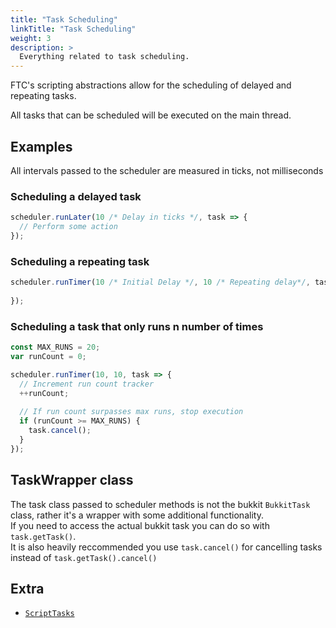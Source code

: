 ```yaml
---
title: "Task Scheduling"
linkTitle: "Task Scheduling"
weight: 3
description: >
  Everything related to task scheduling.
---
```


FTC's scripting abstractions allow for the scheduling of delayed and repeating tasks.  
  
All tasks that can be scheduled will be executed on the main thread.

## Examples
All intervals passed to the scheduler are measured in ticks, not milliseconds

### Scheduling a delayed task
```js
scheduler.runLater(10 /* Delay in ticks */, task => {
  // Perform some action
});
```
### Scheduling a repeating task
```js
scheduler.runTimer(10 /* Initial Delay */, 10 /* Repeating delay*/, task => {
  
});
```
### Scheduling a task that only runs n number of times
```js
const MAX_RUNS = 20;
var runCount = 0;

scheduler.runTimer(10, 10, task => {
  // Increment run count tracker
  ++runCount;
  
  // If run count surpasses max runs, stop execution
  if (runCount >= MAX_RUNS) {
    task.cancel();
  }
});
```
## TaskWrapper class
The task class passed to scheduler methods is not the bukkit `BukkitTask` class, rather it's a wrapper with some additional functionality.  
If you need to access the actual bukkit task you can do so with `task.getTask()`.  
It is also heavily reccommended you use `task.cancel()` for cancelling tasks instead of `task.getTask().cancel()`

## Extra
- [`ScriptTasks`](../tree/main/src/main/java/net/forthecrown/core/script2/ScriptTasks.java)